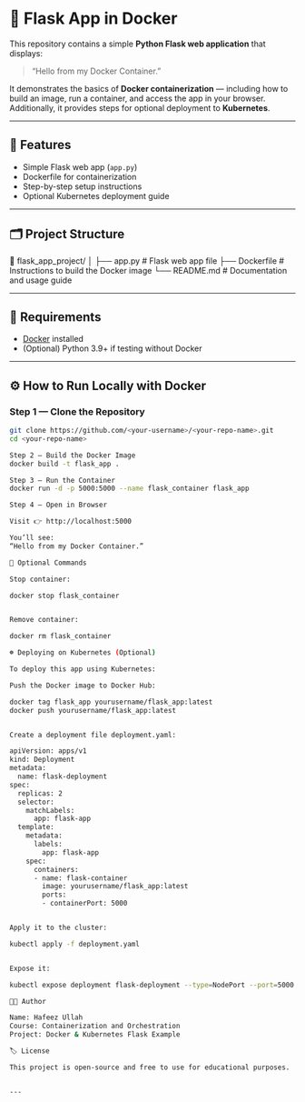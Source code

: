 # 🐳 Flask App in Docker

This repository contains a simple **Python Flask web application** that displays:

> “Hello from my Docker Container.”

It demonstrates the basics of **Docker containerization** — including how to build an image, run a container, and access the app in your browser.  
Additionally, it provides steps for optional deployment to **Kubernetes**.

---

## 🚀 Features
- Simple Flask web app (`app.py`)
- Dockerfile for containerization
- Step-by-step setup instructions
- Optional Kubernetes deployment guide

---

## 🗂️ Project Structure


📁 flask_app_project/
│
├── app.py # Flask web app file
├── Dockerfile # Instructions to build the Docker image
└── README.md # Documentation and usage guide


---

## 🧰 Requirements
- [Docker](https://www.docker.com/products/docker-desktop) installed  
- (Optional) Python 3.9+ if testing without Docker

---

## ⚙️ How to Run Locally with Docker

### Step 1 — Clone the Repository
```bash
git clone https://github.com/<your-username>/<your-repo-name>.git
cd <your-repo-name>

Step 2 — Build the Docker Image
docker build -t flask_app .

Step 3 — Run the Container
docker run -d -p 5000:5000 --name flask_container flask_app

Step 4 — Open in Browser

Visit 👉 http://localhost:5000

You’ll see:
“Hello from my Docker Container.”

🧹 Optional Commands

Stop container:

docker stop flask_container


Remove container:

docker rm flask_container

☸️ Deploying on Kubernetes (Optional)

To deploy this app using Kubernetes:

Push the Docker image to Docker Hub:

docker tag flask_app yourusername/flask_app:latest
docker push yourusername/flask_app:latest


Create a deployment file deployment.yaml:

apiVersion: apps/v1
kind: Deployment
metadata:
  name: flask-deployment
spec:
  replicas: 2
  selector:
    matchLabels:
      app: flask-app
  template:
    metadata:
      labels:
        app: flask-app
    spec:
      containers:
      - name: flask-container
        image: yourusername/flask_app:latest
        ports:
        - containerPort: 5000


Apply it to the cluster:

kubectl apply -f deployment.yaml


Expose it:

kubectl expose deployment flask-deployment --type=NodePort --port=5000

👨‍💻 Author

Name: Hafeez Ullah
Course: Containerization and Orchestration
Project: Docker & Kubernetes Flask Example

🏷️ License

This project is open-source and free to use for educational purposes.


---
